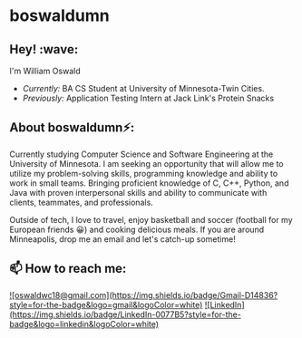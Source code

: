# boswaldumn


<h2>Hey! :wave:</h2>


I'm William Oswald
- <i>Currently:</i> BA CS Student at University of Minnesota-Twin Cities.
- <i>Previously:</i> Application Testing Intern at Jack Link's Protein Snacks

<h2> About boswaldumn⚡:</h2>

Currently studying Computer Science and Software Engineering at the University of Minnesota. I am seeking an opportunity that will allow me to utilize my problem-solving skills, programming knowledge and ability to work in small teams. Bringing proficient knowledge of C, C++, Python, and Java with proven interpersonal skills and ability to communicate with clients, teammates, and professionals.

Outside of tech, I love to travel, enjoy basketball and soccer (football for my European friends :grinning:) and cooking delicious meals. If you are around Minneapolis, drop me an email and let's catch-up sometime!

<h2>📫 How to reach me:</h2>
<a href="mailto:oswaldwc18@gmail.com">![oswaldwc18@gmail.com](https://img.shields.io/badge/Gmail-D14836?style=for-the-badge&logo=gmail&logoColor=white)</a>
<a href="https://www.linkedin.com/in/william-oswald/">![LinkedIn](https://img.shields.io/badge/LinkedIn-0077B5?style=for-the-badge&logo=linkedin&logoColor=white)</a>